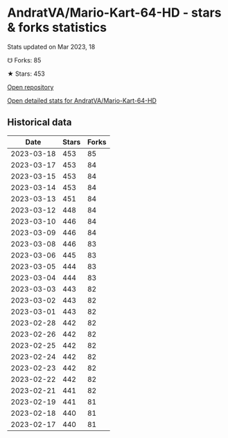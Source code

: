 # AndratVA/Mario-Kart-64-HD - stars & forks statistics

Stats updated on Mar 2023, 18

☋ Forks: 85

★ Stars: 453

[Open repository](https://github.com/AndratVA/Mario-Kart-64-HD)

[Open detailed stats for AndratVA/Mario-Kart-64-HD](https://reviewgithub.com/rep/AndratVA/Mario-Kart-64-HD)

## Historical data
| Date | Stars | Forks |
|------|-------|-------|
| 2023-03-18 | 453 | 85 | 
| 2023-03-17 | 453 | 84 | 
| 2023-03-15 | 453 | 84 | 
| 2023-03-14 | 453 | 84 | 
| 2023-03-13 | 451 | 84 | 
| 2023-03-12 | 448 | 84 | 
| 2023-03-10 | 446 | 84 | 
| 2023-03-09 | 446 | 84 | 
| 2023-03-08 | 446 | 83 | 
| 2023-03-06 | 445 | 83 | 
| 2023-03-05 | 444 | 83 | 
| 2023-03-04 | 444 | 83 | 
| 2023-03-03 | 443 | 82 | 
| 2023-03-02 | 443 | 82 | 
| 2023-03-01 | 443 | 82 | 
| 2023-02-28 | 442 | 82 | 
| 2023-02-26 | 442 | 82 | 
| 2023-02-25 | 442 | 82 | 
| 2023-02-24 | 442 | 82 | 
| 2023-02-23 | 442 | 82 | 
| 2023-02-22 | 442 | 82 | 
| 2023-02-21 | 441 | 82 | 
| 2023-02-19 | 441 | 81 | 
| 2023-02-18 | 440 | 81 | 
| 2023-02-17 | 440 | 81 | 

